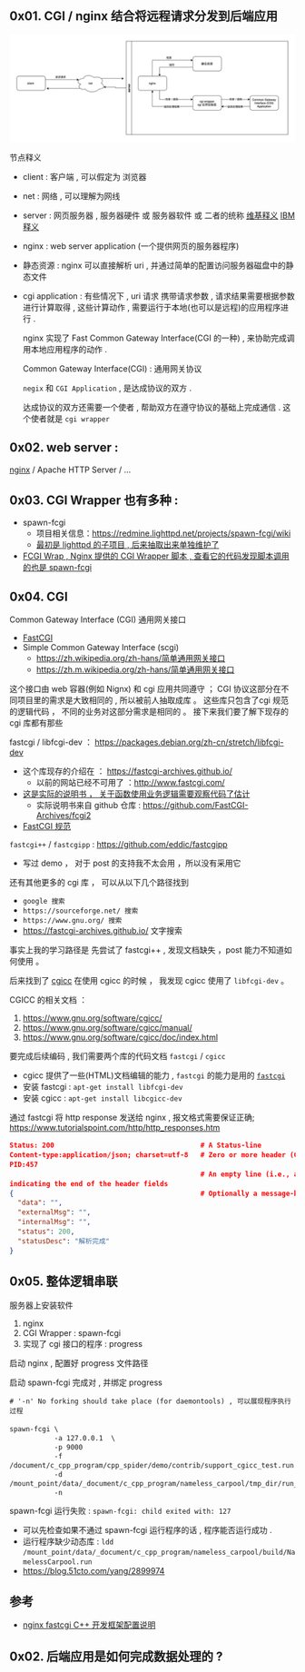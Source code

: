 

## 0x01. CGI / nginx 结合将远程请求分发到后端应用

![后端组件工作流.jpg](imgs/后端组件工作流.jpg)

节点释义
- client : 客户端 , 可以假定为 浏览器
- net : 网络 , 可以理解为网线
- server : 网页服务器 , 服务器硬件 或 服务器软件 或 二者的统称 [维基释义](https://zh.wikipedia.org/wiki/網頁伺服器) [IBM 释义](https://zh.wikipedia.org/wiki/網頁伺服器)
- nginx : web server application (一个提供网页的服务器程序)
- 静态资源 : nginx 可以直接解析 uri , 并通过简单的配置访问服务器磁盘中的静态文件
- cgi application : 有些情况下 , uri 请求 携带请求参数 , 请求结果需要根据参数进行计算取得 , 这些计算动作 , 需要运行于本地(也可以是远程)的应用程序进行 . 

  nginx 实现了 Fast Common Gateway Interface(CGI 的一种) , 来协助完成调用本地应用程序的动作 . 
  
  Common Gateway Interface(CGI) : 通用网关协议

  `negix` 和 `CGI Application` , 是达成协议的双方 . 

  达成协议的双方还需要一个使者 , 帮助双方在遵守协议的基础上完成通信 . 这个使者就是 `cgi wrapper`



## 0x02. web server  :  
[nginx](http://nginx.org/)  /  Apache HTTP Server  /  ...
          

## 0x03. CGI Wrapper 也有多种 : 
- spawn-fcgi 
  - 项目相关信息：https://redmine.lighttpd.net/projects/spawn-fcgi/wiki
  - [最初是 lighttpd 的子项目 , 后来抽取出来单独维护了](http://blog.lighttpd.net/articles/2009/02/18/prerelease-of-spawn-fcgi-1-6-0-rc1-r16/)
- [FCGI Wrap , Nginx 提供的 CGI Wrapper 脚本 , 查看它的代码发现脚本调用的也是 spawn-fcgi](https://www.nginx.com/resources/wiki/start/topics/examples/fcgiwrap/)


## 0x04. CGI
Common Gateway Interface (CGI) 通用网关接口
  - [FastCGI](https://zh.m.wikipedia.org/zh-hans/FastCGI)
  - Simple Common Gateway Interface (scgi)
    - https://zh.wikipedia.org/zh-hans/简单通用网关接口
    - https://zh.m.wikipedia.org/zh-hans/简单通用网关接口

这个接口由 web 容器(例如 Nignx) 和 cgi 应用共同遵守 ； CGI 协议这部分在不同项目里的需求是大致相同的 , 所以被前人抽取成库 。 这些库只包含了cgi 规范的逻辑代码 ， 不同的业务对这部分需求是相同的 。 接下来我们要了解下现存的 cgi 库都有那些


fastcgi / libfcgi-dev ： https://packages.debian.org/zh-cn/stretch/libfcgi-dev
- 这个库现存的介绍在 ： https://fastcgi-archives.github.io/
    - 以前的网站已经不可用了 ：http://www.fastcgi.com/
- [这是实际的说明书 ， 关于函数使用业务逻辑需要观察代码了估计](http://fastcgi-archives.github.io/fcgi2/doc/overview.html)
    - 实际说明书来自 github 仓库 : https://github.com/FastCGI-Archives/fcgi2
- [FastCGI 规范](http://www.mit.edu/~yandros/doc/specs/fcgi-spec.html)

`fastcgi++` / `fastcgipp` : https://github.com/eddic/fastcgipp
- 写过 demo ， 对于 post 的支持我不太会用 ，所以没有采用它

还有其他更多的 cgi 库 ， 可以从以下几个路径找到
- `google 搜索` 
- `https://sourceforge.net/ 搜索` 
- `https://www.gnu.org/ 搜索`
- https://fastcgi-archives.github.io/ 文字搜索


事实上我的学习路径是 先尝试了 fastcgi++ , 发现文档缺失 ，post 能力不知道如何使用 。 

后来找到了 [cgicc](http://gnu.ist.utl.pt/software/cgicc/cgicc.html) 在使用 cgicc 的时候 ， 我发现
cgicc 使用了 `libfcgi-dev` 。 

CGICC 的相关文档 ：
1. https://www.gnu.org/software/cgicc/
2. https://www.gnu.org/software/cgicc/manual/
3. https://www.gnu.org/software/cgicc/doc/index.html


要完成后续编码 , 我们需要两个库的代码文档 `fastcgi` / `cgicc`
  - cgicc 提供了一些(HTML)文档编辑的能力 , `fastcgi` 的能力是用的 [`fastcgi`](https://packages.debian.org/zh-cn/stretch/libfcgi-dev)
  - 安装 fastcgi : `apt-get install libfcgi-dev`
  - 安装 cgicc : `apt-get install libcgicc-dev`

通过 fastcgi 将 http response 发送给 nginx , 报文格式需要保证正确; https://www.tutorialspoint.com/http/http_responses.htm
```json
Status: 200                                    # A Status-line
Content-type:application/json; charset=utf-8   # Zero or more header (General|Response|Entity) fields followed by CRLF
PID:457
                                               # An empty line (i.e., a line with nothing preceding the CRLF) 
indicating the end of the header fields
{                                              # Optionally a message-body
  "data": "",
  "externalMsg": "",
  "internalMsg": "",
  "status": 200,
  "statusDesc": "解析完成"
}

```


## 0x05. 整体逻辑串联

服务器上安装软件
1. nginx 
2. CGI Wrapper : spawn-fcgi 
3. 实现了 cgi 接口的程序 : progress


启动 nginx , 配置好 progress 文件路径

启动 spawn-fcgi 完成对 , 并绑定 progress 

```
# '-n' No forking should take place (for daemontools) , 可以展现程序执行过程

spawn-fcgi \
           -a 127.0.0.1  \
           -p 9000 
           -f /document/c_cpp_program/cpp_spider/demo/contrib/support_cgicc_test.run
           -d /mount_point/data/_document/c_cpp_program/nameless_carpool/tmp_dir/run_path
           -n
```


spawn-fcgi 运行失败 : `spawn-fcgi: child exited with: 127`
- 可以先检查如果不通过 spawn-fcgi 运行程序的话 , 程序能否运行成功 . 
- 运行程序缺少动态库 : `ldd /mount_point/data/_document/c_cpp_program/nameless_carpool/build/NamelessCarpool.run`
- https://blog.51cto.com/yang/2899974




## 参考
- [nginx fastcgi C++ 开发框架配置说明](http://www.4k8k.xyz/article/dizuo/8622974)





## 0x02. 后端应用是如何完成数据处理的 ?


